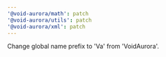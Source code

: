 ```yaml
---
'@void-aurora/math': patch
'@void-aurora/utils': patch
'@void-aurora/xml': patch
---
```


Change global name prefix to 'Va' from 'VoidAurora'.
